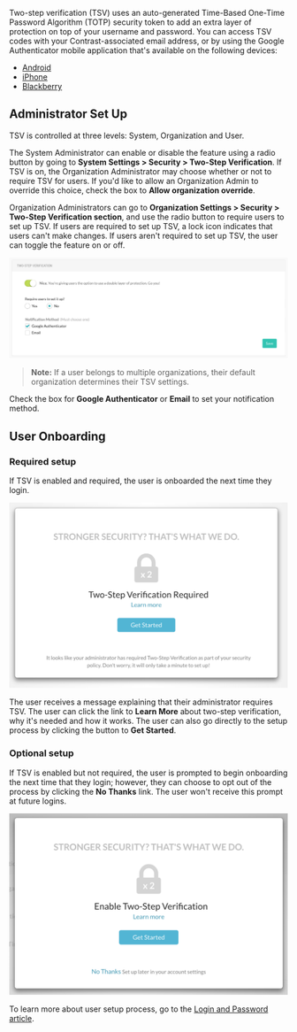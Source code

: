 <!--
title: "Two-Step Verification"
description: "Overview and instructions for using the TSV feature"
tags: "Admin system settings Two Step Verification TSV Multi Factor Authorization Security Backup Codes Google Authenticator"
-->

Two-step verification (TSV) uses an auto-generated Time-Based One-Time Password Algorithm (TOTP) security token to add an extra layer of protection on top of your username and password. You can access TSV codes with your Contrast-associated email address, or by using the Google Authenticator mobile application that's available on the following devices:

* [Android](https://play.google.com/store/apps/details?id=com.google.android.apps.authenticator2&hl=en)
* [iPhone](https://itunes.apple.com/us/app/google-authenticator/id388497605?mt=8)
* [Blackberry](https://appworld.blackberry.com/webstore/content/29401059/?lang=en&countrycode=US)

## Administrator Set Up

TSV is controlled at three levels: System, Organization and User. 

The System Administrator can enable or disable the feature using a radio button by going to **System Settings > Security > Two-Step Verification**. If TSV is on, the Organization Administrator may choose whether or not to require TSV for users. If you'd like to allow an Organization Admin to override this choice, check the box to **Allow organization override**.

Organization Administrators can go to **Organization Settings > Security > Two-Step Verification section**, and use the radio button to require users to set up TSV. If users are required to set up TSV, a lock icon indicates that users can't make changes. If users aren't required to set up TSV, the user can toggle the feature on or off. 

<a href="assets/images/Security-two-step.png" rel="lightbox" title="Two-step verification configuration"><img class="thumbnail" src="assets/images/Security-two-step.png"/></a>

> **Note:** If a user belongs to multiple organizations, their default organization determines their TSV settings.

Check the box for **Google Authenticator** or **Email** to set your notification method.

## User Onboarding

### Required setup 

If TSV is enabled and required, the user is onboarded the next time they login.

<a href="assets/images/TSVOnboardReq.png" rel="lightbox" title="Required Onboarding"><img class="thumbnail" src="assets/images/TSVOnboardReq.png"/></a>

The user receives a message explaining that their administrator requires TSV. The user can click the link to **Learn More** about two-step verification, why it's needed and how it works. The user can also go directly to the setup process by clicking the button to **Get Started**. 

### Optional setup

If TSV is enabled but not required, the user is prompted to begin onboarding the next time that they login; however, they can choose to opt out of the process by clicking the **No Thanks** link. The user won't receive this prompt at future logins.

<a href="assets/images/TSVOnboardOpt.png" rel="lightbox" title="Optional Onboarding"><img class="thumbnail" src="assets/images/TSVOnboardOpt.png"/></a>

To learn more about user setup process, go to the [Login and Password article](user-account.html#loginpwd).





